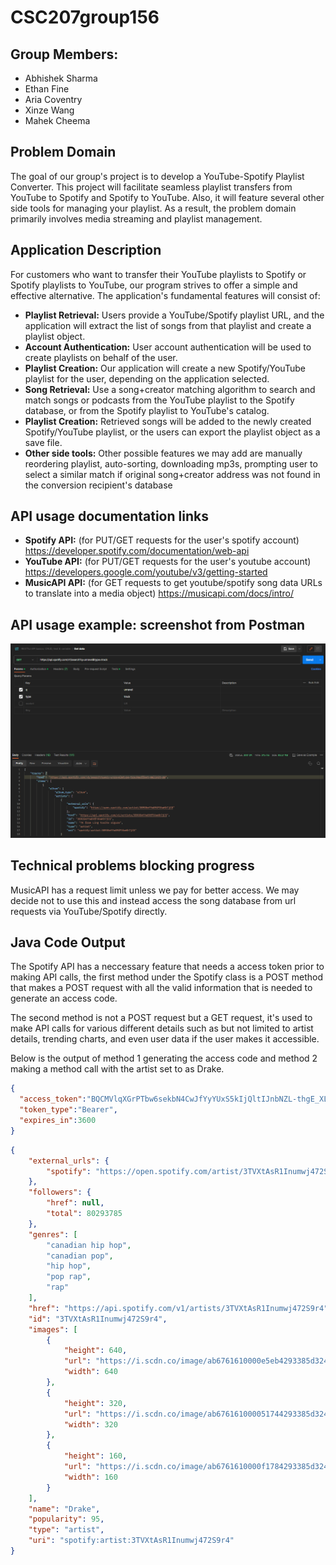 # CSC207group156
## Group Members:
- Abhishek Sharma
- Ethan Fine
- Aria Coventry
- Xinze Wang
- Mahek Cheema

## Problem Domain
The goal of our group's project is to develop a YouTube-Spotify Playlist Converter. This project will facilitate 
seamless playlist transfers from YouTube to Spotify and Spotify to YouTube. Also, it will feature several other side tools for managing your playlist. As a result, the problem domain primarily involves media streaming 
and playlist management.

## Application Description
For customers who want to transfer their YouTube playlists to Spotify or Spotify playlists to YouTube, our program strives to offer a simple and 
effective alternative. The application's fundamental features will consist of:
- **Playlist Retrieval:** Users provide a YouTube/Spotify playlist URL, and the application will extract the list of songs from that playlist and create a playlist object.
- **Account Authentication:** User account authentication will be used to create playlists on behalf of the user.
- **Playlist Creation:** Our application will create a new Spotify/YouTube playlist for the user, depending on the application selected.
- **Song Retrieval:** Use a song+creator matching algorithm to search and match songs or podcasts from the YouTube playlist to the Spotify database, or from the Spotify playlist to YouTube's catalog.
- **Playlist Creation:** Retrieved songs will be added to the newly created Spotify/YouTube playlist, or the users can export the playlist object as a save file.
- **Other side tools:** Other possible features we may add are manually reordering playlist, auto-sorting, downloading mp3s, prompting user to select a similar match if original song+creator address was not found in the conversion recipient's database

## API usage documentation links
- **Spotify API:** (for PUT/GET requests for the user's spotify account)
https://developer.spotify.com/documentation/web-api
- **YouTube API:** (for PUT/GET requests for the user's youtube account)
https://developers.google.com/youtube/v3/getting-started
- **MusicAPI API:** (for GET requests to get youtube/spotify song data URLs to translate into a media object)
https://musicapi.com/docs/intro/

## API usage example: screenshot from Postman
![img.png](image/img.png)

## Technical problems blocking progress
MusicAPI has a request limit unless we pay for better access. We may decide not to use this and instead access the song database from url requests via YouTube/Spotify directly.


## Java Code Output 

The Spotify API has a neccessary feature that needs a access token prior to making API calls, the first method
under the Spotify class is a POST method that makes a POST request with all the valid information that is needed 
to generate an access code.

The second method is not a POST request but a GET request, it's used to make API calls for various different details such as 
but not limited to artist details, trending charts, and even user data if the user makes it accessible. 

Below is the output of method 1 generating the access code and method 2 making a method call with the artist set to as 
Drake. 

```json
{
  "access_token":"BQCMVlqXGrPTbw6sekbN4CwJfYyYUxS5kIjQltIJnbNZL-thgE_XLyHiwD7cdc-Xn9IthGII-zCrJ80FDNAS9E8ODi9HZjmrx_LX9J1WvssDONnQtR4",
  "token_type":"Bearer",
  "expires_in":3600
}
```

```json
{
    "external_urls": {
        "spotify": "https://open.spotify.com/artist/3TVXtAsR1Inumwj472S9r4"
    },
    "followers": {
        "href": null,
        "total": 80293785
    },
    "genres": [
        "canadian hip hop",
        "canadian pop",
        "hip hop",
        "pop rap",
        "rap"
    ],
    "href": "https://api.spotify.com/v1/artists/3TVXtAsR1Inumwj472S9r4",
    "id": "3TVXtAsR1Inumwj472S9r4",
    "images": [
        {
            "height": 640,
            "url": "https://i.scdn.co/image/ab6761610000e5eb4293385d324db8558179afd9",
            "width": 640
        },
        {
            "height": 320,
            "url": "https://i.scdn.co/image/ab676161000051744293385d324db8558179afd9",
            "width": 320
        },
        {
            "height": 160,
            "url": "https://i.scdn.co/image/ab6761610000f1784293385d324db8558179afd9",
            "width": 160
        }
    ],
    "name": "Drake",
    "popularity": 95,
    "type": "artist",
    "uri": "spotify:artist:3TVXtAsR1Inumwj472S9r4"
}
```
